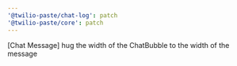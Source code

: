 ```yaml
---
'@twilio-paste/chat-log': patch
'@twilio-paste/core': patch
---
```


[Chat Message] hug the width of the ChatBubble to the width of the message
